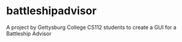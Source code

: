 # battleshipadvisor
A project by Gettysburg College CS112 students to create a GUI for a Battleship Advisor
